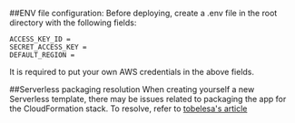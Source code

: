 ##ENV file configuration:
Before deploying, create a .env file in the root directory with the following fields:
```
ACCESS_KEY_ID = 
SECRET_ACCESS_KEY = 
DEFAULT_REGION = 
```
It is required to put your own AWS credentials in the above fields.

##Serverless packaging resolution
When creating yourself a new Serverless template, there may be issues related to packaging the app for the CloudFormation stack. To resolve, refer to [tobelesa's article](https://forum.serverless.com/t/emfile-too-many-open-files-error-while-ci-cd-deploy/14245/9)
